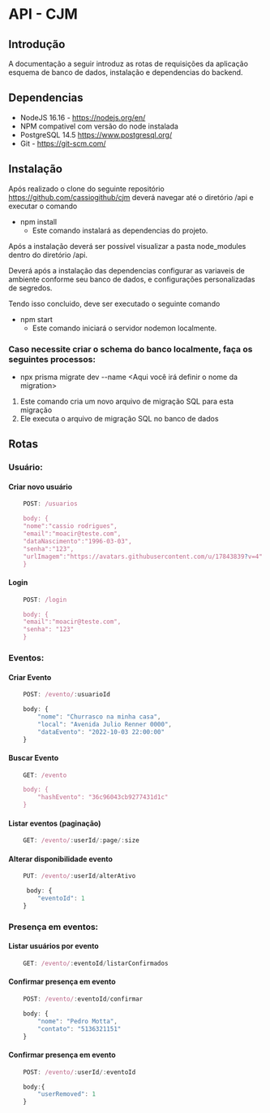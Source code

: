 # API - CJM

## Introdução

A documentação a seguir introduz as rotas de requisições da aplicação
esquema de banco de dados, instalação e dependencias do backend.

## Dependencias

- NodeJS 16.16 - https://nodejs.org/en/
- NPM compativel com versão do node instalada
- PostgreSQL 14.5 https://www.postgresql.org/
- Git - https://git-scm.com/

## Instalação

Após realizado o clone do seguinte repositório https://github.com/cassiogithub/cjm deverá navegar até o diretório /api e executar o comando

- npm install
  - Este comando instalará as dependencias do projeto.

Após a instalação deverá ser possível visualizar a pasta node_modules dentro do diretório /api.

Deverá após a instalação das dependencias configurar as variaveis de ambiente conforme seu banco de dados, e configurações personalizadas de segredos.

Tendo isso concluido, deve ser executado o seguinte comando

- npm start
  - Este comando iniciará o servidor nodemon localmente.


### Caso necessite criar o schema do banco localmente, faça os seguintes processos:

- npx prisma migrate dev --name <Aqui você irá definir o nome da migration>

1. Este comando cria um novo arquivo de migração SQL para esta migração
2. Ele executa o arquivo de migração SQL no banco de dados

## Rotas

### Usuário:

#### Criar novo usuário
```javascript
    POST: /usuarios

    body: {
    "nome":"cassio rodrigues",
    "email":"moacir@teste.com",
    "dataNascimento":"1996-03-03",
    "senha":"123",
    "urlImagem":"https://avatars.githubusercontent.com/u/17843839?v=4"
    }
```


#### Login
```javascript
    POST: /login

    body: {
    "email":"moacir@teste.com",
    "senha": "123"
    }
```

### Eventos:

#### Criar Evento
```javascript
    POST: /evento/:usuarioId

    body: {
        "nome": "Churrasco na minha casa",
        "local": "Avenida Julio Renner 0000",
        "dataEvento": "2022-10-03 22:00:00"
    }
```

#### Buscar Evento
```javascript
    GET: /evento

    body: {
        "hashEvento": "36c96043cb9277431d1c"
    }
```

#### Listar eventos (paginação)
```javascript
    GET: /evento/:userId/:page/:size
```

#### Alterar disponibilidade evento

```javascript
    PUT: /evento/:userId/alterAtivo

     body: {
        "eventoId": 1
    }
```

### Presença em eventos:

#### Listar usuários por evento
```javascript
    GET: /evento/:eventoId/listarConfirmados
```

#### Confirmar presença em evento
```javascript
    POST: /evento/:eventoId/confirmar

    body: {
        "nome": "Pedro Motta",
        "contato": "5136321151"
    }
```
#### Confirmar presença em evento
```javascript
    POST: /evento/:userId/:eventoId

    body:{
        "userRemoved": 1
    }
```





